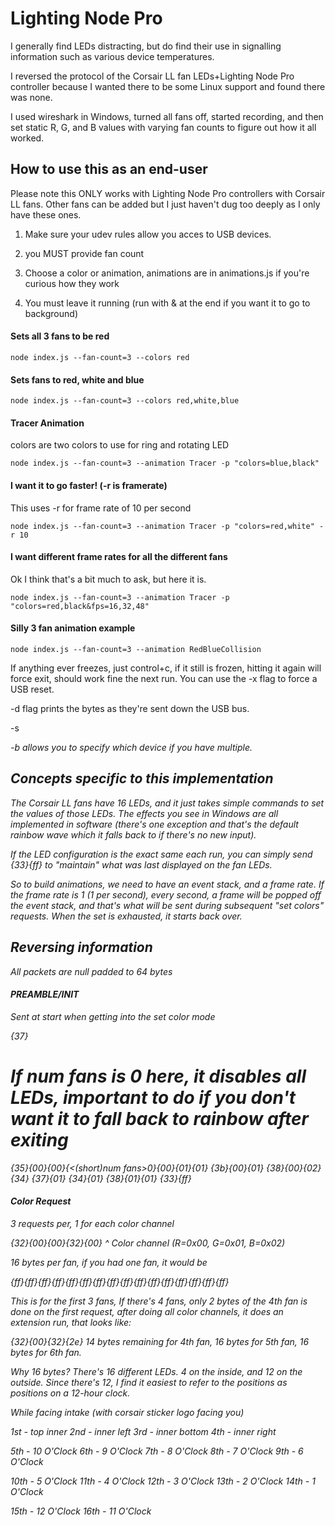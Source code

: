 Lighting Node Pro
=================

I generally find LEDs distracting, but do find their use in signalling information such as various device temperatures.


I reversed the protocol of the Corsair LL fan LEDs+Lighting Node Pro controller because I wanted there to be some Linux
support and found there was none.


I used wireshark in Windows, turned all fans off, started recording, and then set static R, G, and B values with varying
fan counts to figure out how it all worked.


## How to use this as an end-user

Please note this ONLY works with Lighting Node Pro controllers with Corsair LL fans. Other fans can be added but I just
haven't dug too deeply as I only have these ones.


1) Make sure your udev rules allow you acces to USB devices.

2) you MUST provide fan count

3) Choose a color or animation, animations are in animations.js if you're curious how they work

4) You must leave it running (run with & at the end if you want it to go to background)


#### Sets all 3 fans to be red

```shell
node index.js --fan-count=3 --colors red
````

#### Sets fans to red, white and blue

```shell
node index.js --fan-count=3 --colors red,white,blue
````


#### Tracer Animation

colors are two colors to use for ring and rotating LED

```shell
node index.js --fan-count=3 --animation Tracer -p "colors=blue,black"
```

#### I want it to go faster! (-r is framerate)

This uses -r for frame rate of 10 per second

```shell
node index.js --fan-count=3 --animation Tracer -p "colors=red,white" -r 10
```

#### I want different frame rates for all the different fans

Ok I think that's a bit much to ask, but here it is.

```shell
node index.js --fan-count=3 --animation Tracer -p "colors=red,black&fps=16,32,48"
```

#### Silly 3 fan animation example

```shell
node index.js --fan-count=3 --animation RedBlueCollision
```


If anything ever freezes, just control+c, if it still is frozen, hitting it again will force exit, should work fine the
next run. You can use the -x flag to force a USB reset.


-d flag prints the bytes as they're sent down the USB bus.


-s <address> -b <bus> allows you to specify which device if you have multiple.


## Concepts specific to this implementation

The Corsair LL fans have 16 LEDs, and it just takes simple commands to set the values of those LEDs. The effects you see
in Windows are all implemented in software (there's one exception and that's the default rainbow wave which it falls back to if there's no new input).

If the LED configuration is the exact same each run, you can simply send {33}{ff} to "maintain" what was last displayed on the fan LEDs.

So to build animations, we need to have an event stack, and a frame rate. If the frame rate is 1 (1 per second), every second,
a frame will be popped off the event stack, and that's what will be sent during subsequent "set colors" requests. When the set
is exhausted, it starts back over.


## Reversing information 


All packets are null padded to 64 bytes


#### PREAMBLE/INIT

Sent at start when getting into the set color mode

{37}

# If num fans is 0 here, it disables all LEDs, important to do if you don't want it to fall back to rainbow after exiting
{35}{00}{00}{<(short)num fans>0}{00}{01}{01}
{3b}{00}{01}
{38}{00}{02}
{34}
{37}{01}
{34}{01}
{38}{01}{01}
{33}{ff}


#### Color Request

3 requests per, 1 for each color channel

{32}{00}{00}{32}{00}
                 ^ Color channel (R=0x00, G=0x01, B=0x02)

16 bytes per fan, if you had one fan, it would be

{ff}{ff}{ff}{ff}{ff}{ff}{ff}{ff}{ff}{ff}{ff}{ff}{ff}{ff}{ff}{ff}



This is for the first 3 fans, If there's 4 fans, only 2 bytes of the 4th fan is done on the first request, after doing
all color channels, it does an extension run, that looks like:

{32}{00}{32}{2e} 14 bytes remaining for 4th fan, 16 bytes for 5th fan, 16 bytes for 6th fan.


Why 16 bytes? There's 16 different LEDs. 4 on the inside, and 12 on the outside. Since there's 12, I find it easiest
to refer to the positions as positions on a 12-hour clock.


While facing intake (with corsair sticker logo facing you)

1st  - top inner
2nd  - inner left
3rd  - inner bottom
4th  - inner right

5th  - 10 O'Clock
6th  - 9  O'Clock
7th  - 8  O'Clock
8th  - 7  O'Clock
9th  - 6  O'Clock

10th - 5  O'Clock 
11th - 4  O'Clock
12th - 3  O'Clock
13th - 2  O'Clock
14th - 1  O'Clock

15th - 12 O'Clock
16th - 11 O'Clock




